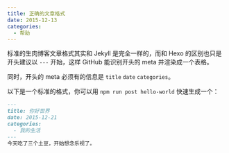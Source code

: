 ```yaml
---
title: 正确的文章格式
date: 2015-12-13
categories:
  - 帮助
---
```

标准的生肉博客文章格式其实和 Jekyll 是完全一样的，而和 Hexo 的区别也只是开头建议以 `---` 开始，这样 GitHub 能识别开头的 meta 并渲染成一个表格。

同时，开头的 meta 必须有的信息是 `title` `date` `categories`。

以下是一个标准的格式，你可以用 `npm run post hello-world` 快速生成一个：

```markdown
---
title: 你好世界
date: 2015-12-21
categories:
  - 我的生活
---
今天吃了三个土豆，开始想念乐视了。
```
